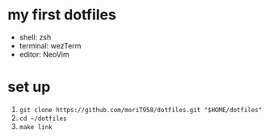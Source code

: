 # my first dotfiles

- shell: zsh
- terminal: wezTerm
- editor: NeoVim

# set up 

1. `git clone https://github.com/moriT958/dotfiles.git "$HOME/dotfiles"`
2. `cd ~/dotfiles`
3. `make link`

